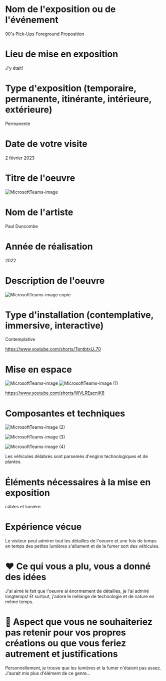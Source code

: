 # Nom de l'exposition ou de l'événement
90's Pick-Ups Foreground Proposition
# Lieu de mise en exposition
J'y était!
# Type d'exposition (temporaire, permanente, itinérante, intérieure, extérieure)
Permanente
# Date de votre visite
2 février 2023
# Titre de l'oeuvre
![MicrosoftTeams-image](https://user-images.githubusercontent.com/112189899/217932505-34d71c0d-33f6-4390-9616-1dae89144998.png)
# Nom de l'artiste
Paul Duncombe
# Année de réalisation
2022
# Description de l'oeuvre
![MicrosoftTeams-image copie](https://user-images.githubusercontent.com/112189899/217934952-9d8b21aa-61de-4e0e-bdc8-eaa3fbd7157b.png)
# Type d'installation (contemplative, immersive, interactive)
Contemplative

https://www.youtube.com/shorts/TpntbtxU_70
# Mise en espace
![MicrosoftTeams-image](https://user-images.githubusercontent.com/112189899/217960714-e51edb26-57e9-4735-bac7-31e412350a8f.png)
![MicrosoftTeams-image (1)](https://user-images.githubusercontent.com/112189899/217961691-9c9249ad-1a1d-41fc-8f43-05a70b979d61.png)

https://www.youtube.com/shorts/WVLREacniK8
# Composantes et techniques
![MicrosoftTeams-image (2)](https://user-images.githubusercontent.com/112189899/217961971-6e2d30e4-1887-4c47-8619-a5e93fb42217.png)

![MicrosoftTeams-image (3)](https://user-images.githubusercontent.com/112189899/217962124-0343fcd2-b401-4e9a-bd16-54c5b8978130.png)

![MicrosoftTeams-image (4)](https://user-images.githubusercontent.com/112189899/217962148-64d6f461-3331-4878-b504-c799ae814c06.png)

Les véhicules délabrés sont parsemés d'engins technologiques et de plantes.
# Éléments nécessaires à la mise en exposition
câbles et lumière.
# Expérience vécue
Le visiteur peut admirer tout les détailles de l'oeuvre et une fois de temps en temps des petites lumières s'allument et de la fumer sort des véhicules.
# ❤️ Ce qui vous a plu, vous a donné des idées
J'ai aimé le fait que l'oeuvre ai énormement de détailles, je l'ai admiré longtemps! Et surtout, j'adore le mélange de technologie et de nature en même temps.
# 🤔 Aspect que vous ne souhaiteriez pas retenir pour vos propres créations ou que vous feriez autrement et justifications
Personnellement, je trouve que les lumières et la fumer n'étaient pas assez. J'aurait mis plus d'élément de ce genre...
